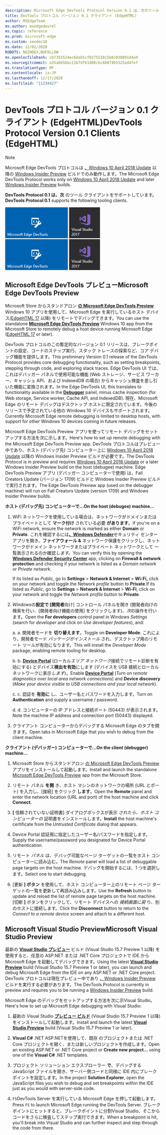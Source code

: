 ```yaml
---
description: Microsoft Edge DevTools Protocol Version 0.1 は、次のツール クライアントをサポートしています。
title: DevTools プロトコル バージョン 0.1 クライアント (EdgeHTML)
author: MSEdgeTeam
ms.author: msedgedevrel
ms.topic: reference
ms.prod: microsoft-edge
ms.custom: seodec18
ms.date: 12/02/2020
ROBOTS: NOINDEX,NOFOLLOW
ms.openlocfilehash: cb7355524ec6dab5cf0275538c5b0c030891d4a9
ms.sourcegitcommit: a35a6b5bbc21b7df61d08cbc6b074b5325ad4fef
ms.translationtype: MT
ms.contentlocale: ja-JP
ms.lasthandoff: 12/17/2020
ms.locfileid: "11234427"
---
```

# <span data-ttu-id="1de41-103">DevTools プロトコル バージョン 0.1 クライアント (EdgeHTML)</span><span class="sxs-lookup"><span data-stu-id="1de41-103">DevTools Protocol Version 0.1 Clients (EdgeHTML)</span></span>  

> [!NOTE]
> <span data-ttu-id="1de41-104">Microsoft Edge DevTools プロトコルは [、Windows 10 April 2018 Update](https://blogs.windows.com/windowsexperience/2018/04/30/how-to-get-the-windows-10-april-2018-update/#5VXkQMU41CJzZPER.97) 以降の [Windows Insider Preview](https://insider.windows.com/en-us/getting-started/) ビルドでのみ動作します。</span><span class="sxs-lookup"><span data-stu-id="1de41-104">The Microsoft Edge DevTools Protocol works only on [Windows 10 April 2018 Update](https://blogs.windows.com/windowsexperience/2018/04/30/how-to-get-the-windows-10-april-2018-update/#5VXkQMU41CJzZPER.97) and later [Windows Insider Preview](https://insider.windows.com/en-us/getting-started/) builds.</span></span>

<span data-ttu-id="1de41-105">**DevTools Protocol 0.1 は、次** のツール クライアントをサポートしています。</span><span class="sxs-lookup"><span data-stu-id="1de41-105">**DevTools Protocol 0.1** supports the following tooling clients.</span></span>

<span data-ttu-id="1de41-106">[ ![ Microsoft Edge DevTools Preview](../media/microsoft-edge-devtools.png)](#microsoft-edge-devtools-preview) [ ![ Microsoft Visual Studio 15.7 Preview 2](../media/visual-studio-2017.png)](#microsoft-visual-studio-preview)</span><span class="sxs-lookup"><span data-stu-id="1de41-106">[![Microsoft Edge DevTools Preview](../media/microsoft-edge-devtools.png)](#microsoft-edge-devtools-preview) [![Microsoft Visual Studio 15.7 Preview 2](../media/visual-studio-2017.png)](#microsoft-visual-studio-preview)</span></span>

## <span data-ttu-id="1de41-107">Microsoft Edge DevTools プレビュー</span><span class="sxs-lookup"><span data-stu-id="1de41-107">Microsoft Edge DevTools Preview</span></span>

<span data-ttu-id="1de41-108">Microsoft Store からスタンドアロン [**の Microsoft Edge DevTools Preview**](https://www.microsoft.com/store/p/microsoft-edge-devtools-preview/9mzbfrmz0mnj?activetab=pivot%3aoverviewtab) Windows 10 アプリを使用して、Microsoft Edge を実行しているホスト デバイス[(EdgeHTML 17](../../dev-guide/index.md) 以降) をリモートでデバッグできます。</span><span class="sxs-lookup"><span data-stu-id="1de41-108">You can use the standalone [**Microsoft Edge DevTools Preview**](https://www.microsoft.com/store/p/microsoft-edge-devtools-preview/9mzbfrmz0mnj?activetab=pivot%3aoverviewtab) Windows 10 app from the Microsoft Store to remotely debug a host device running Microsoft Edge ([EdgeHTML 17](../../dev-guide/index.md) or later).</span></span>

<span data-ttu-id="1de41-109">DevTools プロトコルのこの暫定的なバージョン 0.1 リリースは、ブレークポイントの設定、コードのステップ実行、スタック トレースの探索など、コア デバッグ機能を提供します。</span><span class="sxs-lookup"><span data-stu-id="1de41-109">This preliminary Version 0.1 release of the DevTools Protocol provides core debugging functionality, such as setting breakpoints, stepping through code, and exploring stack traces.</span></span> <span data-ttu-id="1de41-110">Edge DevTools UI では、これはデバッガー パネルで使用可能な[](../../devtools-guide/debugger.md)機能 (Web ストレージ、サービス ワーカー、キャッシュ API、および IndexedDB の場合) からキャッシュ検査を差し引いた機能に変換されます。</span><span class="sxs-lookup"><span data-stu-id="1de41-110">In the Edge DevTools UI, this translates to functionality available in the [**Debugger**](../../devtools-guide/debugger.md) panel, minus cache inspection (for Web storage, Service worker, Cache API, and IndexedDB).</span></span> <span data-ttu-id="1de41-111">現在、Microsoft Edge のリモート デバッグはデスクトップ ホストに限定されています。今後のリリースで予定されている他の Windows 10 デバイスもサポートされます。</span><span class="sxs-lookup"><span data-stu-id="1de41-111">Currently Microsoft Edge remote debugging is limited to desktop hosts, with support for other Windows 10 devices coming in future releases.</span></span>

<span data-ttu-id="1de41-112">Microsoft Edge DevTools Preview アプリを使ってリモート デバッグをセットアップする方法を次に示します。</span><span class="sxs-lookup"><span data-stu-id="1de41-112">Here's how to set up remote debugging with the Microsoft Edge DevTools Preview app.</span></span> <span data-ttu-id="1de41-113">DevTools プロトコルはプレビュー中であり、ホスト (デバッグ先) コンピューター上に [Windows 10 April 2018 Update](https://blogs.windows.com/windowsexperience/2018/04/30/how-to-get-the-windows-10-april-2018-update/#5VXkQMU41CJzZPER.97) 以降の Windows Insider Preview ビルドが必要です。</span><span class="sxs-lookup"><span data-stu-id="1de41-113">The DevTools Protocol is in preview and requires [Windows 10 April 2018 Update](https://blogs.windows.com/windowsexperience/2018/04/30/how-to-get-the-windows-10-april-2018-update/#5VXkQMU41CJzZPER.97) or a later Windows Insider Preview build on the host (debugee) machine.</span></span> <span data-ttu-id="1de41-114">Edge DevTools Preview アプリ (デバッガー コンピューターで使用) は、Fall Creators Update (バージョン 1709) ビルドと Windows Insider Preview ビルドで実行されます。</span><span class="sxs-lookup"><span data-stu-id="1de41-114">The Edge DevTools Preview app (used on the debugger machine) will run on Fall Creators Update (version 1709) and Windows Insider Preview builds.</span></span>

**<span data-ttu-id="1de41-115">ホスト (デバッグ先) コンピューターで...</span><span class="sxs-lookup"><span data-stu-id="1de41-115">On the host (debugee) machine...</span></span>**

1. <span data-ttu-id="1de41-116">WiFi ネットワークを使用している場合は、ネットワークがドメインまたはプライベートとして **マーク付け** されている必要 **があります**。</span><span class="sxs-lookup"><span data-stu-id="1de41-116">If you're on a WiFi network, ensure the network is marked as either **Domain** or **Private**.</span></span> <span data-ttu-id="1de41-117">これを確認するには[**、Windows Defender**](/windows/security/threat-protection/windows-defender-security-center/windows-defender-security-center)セキュリティ センター アプリを開き、**ファイアウォール &** ネットワーク保護をクリックし、ネットワークがドメイン ネットワークまたはプライベート ネットワークとして 一覧表示されるのか確認*します。*</span><span class="sxs-lookup"><span data-stu-id="1de41-117">You can verify this by opening the [**Windows Defender Security Center**](/windows/security/threat-protection/windows-defender-security-center/windows-defender-security-center) app, clicking on **Firewall & network protection** and checking if your network is listed as a *Domain network* or *Private network*.</span></span> 

    <span data-ttu-id="1de41-118">If its listed as *Public,* go to **Settings**  >  **Network & Internet**  >  **Wi-Fi,** click on your network and toggle the Network *profile* button to **Private**.</span><span class="sxs-lookup"><span data-stu-id="1de41-118">If its listed as *Public*, go to **Settings** > **Network & Internet** > **Wi-Fi**, click on your network and toggle the *Network profile* button to **Private**.</span></span>

2. <span data-ttu-id="1de41-119">*Windows*の**設定で [開発者**向け] コントロール パネルを開き (開発者向けの検索を行い、[開発者向け機能の使用] をクリックします)、*次*の操作を行います。</span><span class="sxs-lookup"><span data-stu-id="1de41-119">Open the **For developers** control panel in Windows *Settings* (search for *developer* and click on *Use developer features*), and:</span></span> 

    <span data-ttu-id="1de41-120">a. </span><span class="sxs-lookup"><span data-stu-id="1de41-120">a.</span></span> <span data-ttu-id="1de41-121">開発者モードを **切り替えます**。</span><span class="sxs-lookup"><span data-stu-id="1de41-121">Toggle on **Developer Mode**.</span></span> <span data-ttu-id="1de41-122">これにより、開発者モード *パッケージがインストール* され、デスクトップ用のリモート ツールが有効になります。</span><span class="sxs-lookup"><span data-stu-id="1de41-122">This will install the *Developer Mode* package, enabling remote tooling for desktop.</span></span>

    <span data-ttu-id="1de41-123">b. </span><span class="sxs-lookup"><span data-stu-id="1de41-123">b.</span></span> <span data-ttu-id="1de41-124">[**Device Portal**](/windows/uwp/debug-test-perf/device-portal) (ローカル*エリア ネットワーク*接続でリモート診断を有効にする) とデバイス**検出を有効**にします (デバイスを USB 接続とローカル ネットワークに表示*します*)。</span><span class="sxs-lookup"><span data-stu-id="1de41-124">Enable [**Device Portal**](/windows/uwp/debug-test-perf/device-portal) (*Turn on remote diagnostics over local area network connections*) and **Device discovery** (*Make your device visible to USB connections and your local network*).</span></span>

    <span data-ttu-id="1de41-125">c. </span><span class="sxs-lookup"><span data-stu-id="1de41-125">c.</span></span> <span data-ttu-id="1de41-126">認証を **有効に** し、ユーザー名とパスワードを入力します。</span><span class="sxs-lookup"><span data-stu-id="1de41-126">Turn on **Authentication** and supply a username / password.</span></span>

    <span data-ttu-id="1de41-127">d. </span><span class="sxs-lookup"><span data-stu-id="1de41-127">d.</span></span> <span data-ttu-id="1de41-128">コンピューターの IP アドレスと接続ポート (50443) が表示されます。</span><span class="sxs-lookup"><span data-stu-id="1de41-128">Note the machine IP address and connection port (50443) displayed.</span></span>

3. <span data-ttu-id="1de41-129">クライアント コンピューターからデバッグする Microsoft Edge のタブを開きます。</span><span class="sxs-lookup"><span data-stu-id="1de41-129">Open tabs in Microsoft Edge that you wish to debug from the client machine.</span></span>

**<span data-ttu-id="1de41-130">クライアント (デバッガー) コンピューターで...</span><span class="sxs-lookup"><span data-stu-id="1de41-130">On the client (debugger) machine...</span></span>**

1.  <span data-ttu-id="1de41-131">Microsoft Store からスタンドアロン [の Microsoft Edge DevTools Preview](https://www.microsoft.com/store/p/microsoft-edge-devtools-preview/9mzbfrmz0mnj?activetab=pivot%3aoverviewtab) アプリをインストールして起動します。</span><span class="sxs-lookup"><span data-stu-id="1de41-131">Install and launch the standalone [Microsoft Edge DevTools Preview](https://www.microsoft.com/store/p/microsoft-edge-devtools-preview/9mzbfrmz0mnj?activetab=pivot%3aoverviewtab) app from the Microsoft Store.</span></span>

2. <span data-ttu-id="1de41-132">リモート パネル **を開** き、ホスト マシンのネットワークの場所 (URL とポート) を入力し、[接続] をクリック **します**。</span><span class="sxs-lookup"><span data-stu-id="1de41-132">Open the **Remote** panel and enter the network location (URL and port) of the host machine and click **Connect**.</span></span>

3. <span data-ttu-id="1de41-133">**[** 信頼されていない証明書] ダイアログボックスが表示 *されたら、ホスト コンピューターの* 証明書をインストールします。</span><span class="sxs-lookup"><span data-stu-id="1de41-133">**Install** the host machine's certificate from the *Untrusted Certificate* dialog that appears.</span></span>

4. <span data-ttu-id="1de41-134">Device Portal 認証用に指定したユーザー名/パスワードを指定します。</span><span class="sxs-lookup"><span data-stu-id="1de41-134">Supply the username/password you designated for Device Portal authentication.</span></span>

5. <span data-ttu-id="1de41-135">リモート *パネル* は、デバッグ可能なページ ターゲットの一覧をホスト コンピューターに読み込む。</span><span class="sxs-lookup"><span data-stu-id="1de41-135">The *Remote* panel will load a list of debuggable page targets on the host machine.</span></span> <span data-ttu-id="1de41-136">デバッグを開始するには、1 つを選択します。</span><span class="sxs-lookup"><span data-stu-id="1de41-136">Select one to start debugging.</span></span>

6. <span data-ttu-id="1de41-137">[更新 **] ボタン** を使用して、ホスト コンピューター上のリモート ページ ターゲットの一覧を更新して再読み込みします。</span><span class="sxs-lookup"><span data-stu-id="1de41-137">Use the **Refresh** button to update and reload the list of remote page targets on the host machine.</span></span> <span data-ttu-id="1de41-138">[切断 **]** ボタンをクリックして、リモート デバイスへの *接続画面に戻* り、別のホストに接続します。</span><span class="sxs-lookup"><span data-stu-id="1de41-138">Click the **Disconnect** button to return to the *Connect to a remote device* screen and attach to a different host.</span></span>

## <span data-ttu-id="1de41-139">Microsoft Visual Studio Preview</span><span class="sxs-lookup"><span data-stu-id="1de41-139">Microsoft Visual Studio Preview</span></span>

<span data-ttu-id="1de41-140">最新の [**Visual Studio プレビュー**](https://www.visualstudio.com/vs/preview/) ビルド (Visual Studio 15.7 Preview 1 以降) を使用すると、任意の ASP.NET または .NET Core プロジェクトで IDE から Microsoft Edge を起動してデバッグできます。</span><span class="sxs-lookup"><span data-stu-id="1de41-140">Using the latest [**Visual Studio Preview**](https://www.visualstudio.com/vs/preview/) build (Visual Studio 15.7 Preview 1 or later), you can launch and debug Microsoft Edge from the IDE on any ASP.NET or .NET Core project.</span></span> <span data-ttu-id="1de41-141">DevTools プロトコルは現在プレビュー中であり [、Windows Insider Preview](https://insider.windows.com/en-us/getting-started/) ビルドを実行する必要があります。</span><span class="sxs-lookup"><span data-stu-id="1de41-141">The DevTools Protocol is currently in preview and requires you to be running a [Windows Insider Preview](https://insider.windows.com/en-us/getting-started/) build.</span></span>

<span data-ttu-id="1de41-142">Microsoft Edge のデバッグをセットアップする方法を次に示Visual Studio。</span><span class="sxs-lookup"><span data-stu-id="1de41-142">Here's how to set up Microsoft Edge debugging with Visual Studio:</span></span>

1.  <span data-ttu-id="1de41-143">最新の Visual Studio [**プレビュー ビルド**](https://www.visualstudio.com/vs/preview/) (Visual Studio 15.7 Preview 1 以降) をインストールして起動します。</span><span class="sxs-lookup"><span data-stu-id="1de41-143">Install and launch the latest [**Visual Studio Preview**](https://www.visualstudio.com/vs/preview/) build (Visual Studio 15.7 Preview 1 or later).</span></span>

2. <span data-ttu-id="1de41-144">**Visual C#** .NET ASP.NETを使用して、既存 のプロジェクトまたは .NET Core プロジェクトを開く、または新しいプロジェクトを作成します。</span><span class="sxs-lookup"><span data-stu-id="1de41-144">Open an existing ASP.NET or .NET Core project or **Create new project...** using one of the **Visual C#** .NET templates.</span></span>

3. <span data-ttu-id="1de41-145">プロジェクト ソリューション エクスプローラー **で**、デバッグする JavaScript ファイルを開き、サーバー側コードと同様に IDE 内にブレークポイントを設定します。</span><span class="sxs-lookup"><span data-stu-id="1de41-145">In the project **Solution Explorer**, open the JavaScript files you wish to debug and set breakpoints within the IDE just as you would with server-side code.</span></span>

4. <span data-ttu-id="1de41-146">`F5`DevTools Server を実行している Microsoft Edge を押して起動します。</span><span class="sxs-lookup"><span data-stu-id="1de41-146">Press `F5` to launch Microsoft Edge running the DevTools Server.</span></span> <span data-ttu-id="1de41-147">ブレークポイントにヒットすると、ブレークポイントに分割Visual Studio、そこからコードをさらに検査してステップ実行できます。</span><span class="sxs-lookup"><span data-stu-id="1de41-147">When a breakpoint is hit, you'll break into Visual Studio and can further inspect and step through the code from there.</span></span>
